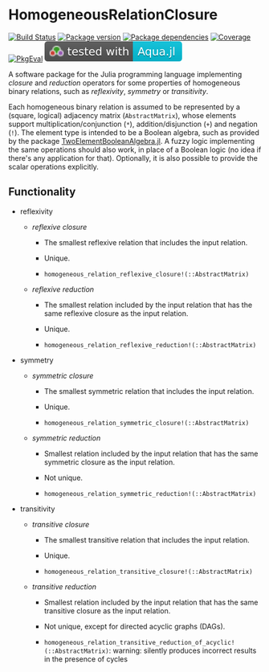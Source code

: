 # HomogeneousRelationClosure

[![Build Status](https://github.com/nsajko/HomogeneousRelationClosure.jl/actions/workflows/CI.yml/badge.svg?branch=main)](https://github.com/nsajko/HomogeneousRelationClosure.jl/actions/workflows/CI.yml?query=branch%3Amain)
[![Package version](https://juliahub.com/docs/General/HomogeneousRelationClosure/stable/version.svg)](https://juliahub.com/ui/Packages/General/HomogeneousRelationClosure)
[![Package dependencies](https://juliahub.com/docs/General/HomogeneousRelationClosure/stable/deps.svg)](https://juliahub.com/ui/Packages/General/HomogeneousRelationClosure?t=2)
[![Coverage](https://codecov.io/gh/nsajko/HomogeneousRelationClosure.jl/branch/main/graph/badge.svg)](https://codecov.io/gh/nsajko/HomogeneousRelationClosure.jl)
[![PkgEval](https://JuliaCI.github.io/NanosoldierReports/pkgeval_badges/H/HomogeneousRelationClosure.svg)](https://JuliaCI.github.io/NanosoldierReports/pkgeval_badges/H/HomogeneousRelationClosure.html)
[![Aqua](https://raw.githubusercontent.com/JuliaTesting/Aqua.jl/master/badge.svg)](https://github.com/JuliaTesting/Aqua.jl)

A software package for the Julia programming language implementing *closure* and *reduction* operators for some properties of homogeneous binary relations, such as *reflexivity*, *symmetry* or *transitivity*.

Each homogeneous binary relation is assumed to be represented by a (square, logical) adjacency matrix (`AbstractMatrix`), whose elements support multiplication/conjunction (`*`), addition/disjunction (`+`) and negation (`!`). The element type is intended to be a Boolean algebra, such as provided by the package [TwoElementBooleanAlgebra.jl](https://github.com/nsajko/TwoElementBooleanAlgebra.jl). A fuzzy logic implementing the same operations should also work, in place of a Boolean logic (no idea if there's any application for that). Optionally, it is also possible to provide the scalar operations explicitly.

## Functionality

* reflexivity

    * *reflexive closure*

        * The smallest reflexive relation that includes the input relation.

        * Unique.

        * `homogeneous_relation_reflexive_closure!(::AbstractMatrix)`

    * *reflexive reduction*

        * The smallest relation included by the input relation that has the same reflexive closure as the input relation.

        * Unique.

        * `homogeneous_relation_reflexive_reduction!(::AbstractMatrix)`

* symmetry

    * *symmetric closure*

        * The smallest symmetric relation that includes the input relation.

        * Unique.

        * `homogeneous_relation_symmetric_closure!(::AbstractMatrix)`

    * *symmetric reduction*

        * Smallest relation included by the input relation that has the same symmetric closure as the input relation.

        * Not unique.

        * `homogeneous_relation_symmetric_reduction!(::AbstractMatrix)`

* transitivity

    * *transitive closure*

        * The smallest transitive relation that includes the input relation.

        * Unique.

        * `homogeneous_relation_transitive_closure!(::AbstractMatrix)`

    * *transitive reduction*

        * Smallest relation included by the input relation that has the same transitive closure as the input relation.

        * Not unique, except for directed acyclic graphs (DAGs).

        * `homogeneous_relation_transitive_reduction_of_acyclic!(::AbstractMatrix)`: warning: silently produces incorrect results in the presence of cycles
